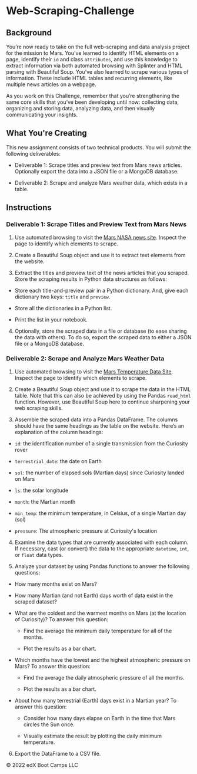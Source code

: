 # Web-Scraping-Challenge
## Background
You’re now ready to take on the full web-scraping and data analysis project for the mission to Mars. You’ve learned to identify HTML elements on a page, identify their `id` and class `attributes`, and use this knowledge to extract information via both automated browsing with Splinter and HTML parsing with Beautiful Soup. You’ve also learned to scrape various types of information. These include HTML tables and recurring elements, like multiple news articles on a webpage.

As you work on this Challenge, remember that you’re strengthening the same core skills that you’ve been developing until now: collecting data, organizing and storing data, analyzing data, and then visually communicating your insights.

## What You're Creating
This new assignment consists of two technical products. You will submit the following deliverables:

* Deliverable 1: Scrape titles and preview text from Mars news articles. Optionally export the data into a JSON file or a MongoDB database.

* Deliverable 2: Scrape and analyze Mars weather data, which exists in a table.

## Instructions

### Deliverable 1: Scrape Titles and Preview Text from Mars News

1. Use automated browsing to visit the [Mars NASA news site](https://redplanetscience.com/). Inspect the page to identify which elements to scrape.

2. Create a Beautiful Soup object and use it to extract text elements from the website.

3. Extract the titles and preview text of the news articles that you scraped. Store the scraping results in Python data structures as follows:

* Store each title-and-preview pair in a Python dictionary. And, give each dictionary two keys: `title` and `preview`.

* Store all the dictionaries in a Python list.

* Print the list in your notebook.

4. Optionally, store the scraped data in a file or database (to ease sharing the data with others). To do so, export the scraped data to either a JSON file or a MongoDB database.

### Deliverable 2: Scrape and Analyze Mars Weather Data

1. Use automated browsing to visit the [Mars Temperature Data Site](https://data-class-mars-challenge.s3.amazonaws.com/Mars/index.html). Inspect the page to identify which elements to scrape.

2. Create a Beautiful Soup object and use it to scrape the data in the HTML table. Note that this can also be achieved by using the Pandas `read_html` function. However, use Beautiful Soup here to continue sharpening your web scraping skills.

3. Assemble the scraped data into a Pandas DataFrame. The columns should have the same headings as the table on the website. Here’s an explanation of the column headings:

* `id`: the identification number of a single transmission from the Curiosity rover

* `terrestrial_date`: the date on Earth

* `sol`: the number of elapsed sols (Martian days) since Curiosity landed on Mars

* `ls`: the solar longitude

* `month`: the Martian month

* `min_temp`: the minimum temperature, in Celsius, of a single Martian day (sol)

* `pressure`: The atmospheric pressure at Curiosity's location

4. Examine the data types that are currently associated with each column. If necessary, cast (or convert) the data to the appropriate `datetime`, `int`, or `float` data types.

5. Analyze your dataset by using Pandas functions to answer the following questions:

* How many months exist on Mars?
  
* How many Martian (and not Earth) days worth of data exist in the scraped dataset?
  
* What are the coldest and the warmest months on Mars (at the location of Curiosity)? To answer this question:
  
  - Find the average the minimum daily temperature for all of the months.
    
  - Plot the results as a bar chart.
    
* Which months have the lowest and the highest atmospheric pressure on Mars? To answer this question:
  
  - Find the average the daily atmospheric pressure of all the months.
    
  - Plot the results as a bar chart.
    
* About how many terrestrial (Earth) days exist in a Martian year? To answer this question:
  
  - Consider how many days elapse on Earth in the time that Mars circles the Sun once.
    
  - Visually estimate the result by plotting the daily minimum temperature.
    
6. Export the DataFrame to a CSV file.

© 2022 edX Boot Camps LLC

